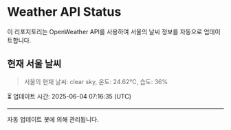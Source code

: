 
# Weather API Status

이 리포지토리는 OpenWeather API를 사용하여 서울의 날씨 정보를 자동으로 업데이트합니다.

## 현재 서울 날씨
> 서울의 현재 날씨: clear sky, 온도: 24.62°C, 습도: 36%

⏳ 업데이트 시간: 2025-06-04 07:16:35 (UTC)

---
자동 업데이트 봇에 의해 관리됩니다.
